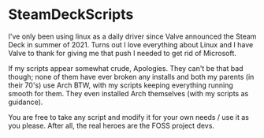 # SteamDeckScripts
I've only been using linux as a daily driver since Valve announced the Steam Deck in summer of 2021. 
Turns out I love everything about Linux and I have Valve to thank for giving me that push I needed to get rid of Microsoft.

If my scripts appear somewhat crude, Apologies. They can't be that bad though; none of them have ever broken any installs and both my parents (in their 70's)
use Arch BTW, with my scripts keeping everything running smooth for them. They even installed Arch themselves (with my scripts as guidance).

You are free to take any script and modify it for your own needs / use it as you please. After all, the real heroes are the FOSS project devs.
